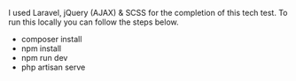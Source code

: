I  used Laravel, jQuery (AJAX) & SCSS for the completion of this tech test. To run this locally you can follow the steps below.
- composer install
- npm install
- npm run dev
- php artisan serve
